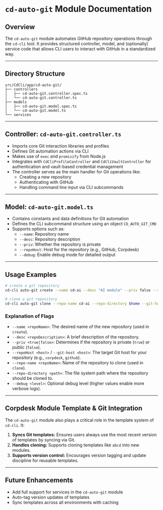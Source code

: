 
# `cd-auto-git` Module Documentation

## Overview

The `cd-auto-git` module automates GitHub repository operations through the `cd-cli` tool. It provides structured controller, model, and (optionally) service code that allows CLI users to interact with GitHub in a standardized way.

---

## Directory Structure

```
src/CdCli/app/cd-auto-git/
├── controllers
│   ├── cd-auto-git.controller.spec.ts
│   └── cd-auto-git.controller.ts
├── models
│   ├── cd-auto-git.model.spec.ts
│   └── cd-auto-git.model.ts
└── services
```

---

## Controller: `cd-auto-git.controller.ts`

- Imports core Git interaction libraries and profiles
- Defines Git automation actions via CLI
- Makes use of `exec` and `promisify` from Node.js
- Integrates with `CdCliProfileController` and `CdCliVaultController` for authentication and vault-based credential management
- The controller serves as the main handler for Git operations like:
  - Creating a new repository
  - Authenticating with GitHub
  - Handling command line input via CLI subcommands

---

## Model: `cd-auto-git.model.ts`

- Contains constants and data definitions for Git automation
- Defines the CLI subcommand structure using an object `CD_AUTO_GIT_CMD`
- Supports options such as:
  - `--name`: Repository name
  - `--desc`: Repository description
  - `--priv`: Whether the repository is private
  - `--repoHost`: Host for the repository (e.g., GitHub, Corpdesk)
  - `--debug`: Enable debug mode for detailed output

---

## Usage Examples

```bash
# create a git repository
cd-cli auto-git create --name cd-ai --desc "AI module" --priv false --repoHost corpdesk --debug 4

# clone a git repository
cd-cli auto-git clone --repo-name cd-ai --repo-directory $home --git-host corpdesk --debug 4
```

### Explanation of Flags

- `--name <repoName>`: The desired name of the new repository (used in `create`).
- `--desc <repoDescription>`: A brief description of the repository.
- `--priv <true|false>`: Determines if the repository is private (`true`) or public (`false`).
- `--repoHost <host>` / `--git-host <host>`: The target Git host for your repository (e.g., `corpdesk`, `github`).
- `--repo-name <repoName>`: Name of the repository to clone (used in `clone`).
- `--repo-directory <path>`: The file system path where the repository should be cloned to.
- `--debug <level>`: Optional debug level (higher values enable more verbose logs).

---

## Corpdesk Module Template & Git Integration

The `cd-auto-git` module also plays a critical role in the template system of `cd-cli`. It:

1. **Syncs Git templates:** Ensures users always use the most recent version of templates by syncing via Git.
2. **Handles cloning:** Supports cloning templates like `abcd` into new modules.
3. **Supports version control:** Encourages version tagging and update discipline for reusable templates.

---

## Future Enhancements

- Add full support for services in the `cd-auto-git` module
- Auto-tag version updates of templates
- Sync templates across all environments with caching

